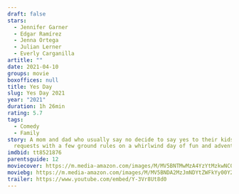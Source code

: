 ```yaml
---
draft: false
stars:
  - Jennifer Garner
  - Edgar Ramírez
  - Jenna Ortega
  - Julian Lerner
  - Everly Carganilla
artitle: ""
date: 2021-04-10
groups: movie
boxoffices: null
title: Yes Day
slug: Yes Day 2021
year: "2021"
duration: 1h 26min
rating: 5.7
tags:
  - Comedy
  - Family
story: A mom and dad who usually say no decide to say yes to their kids' wildest
  requests with a few ground rules on a whirlwind day of fun and adventure.
imdbid: tt8521876
parentsguide: 12
moviecover: https://m.media-amazon.com/images/M/MV5BNTMwMzA4YzYtMzkwNC00N2ZhLTk5MjQtMjg3ODA3NDY3ZmVmXkEyXkFqcGdeQXVyMTkxNjUyNQ@@._V1_FMjpg_UY864_.jpg
moviebg: https://m.media-amazon.com/images/M/MV5BNDA2MzJmNDYtZWFkYy00Y2U0LTlmNGMtOTUzNTkwOWUwZDY2XkEyXkFqcGdeQXVyOTc5MDI5NjE@._V1_FMjpg_UX1024_.jpg
trailer: https://www.youtube.com/embed/Y-3Vr8Ut8d0
---
```

